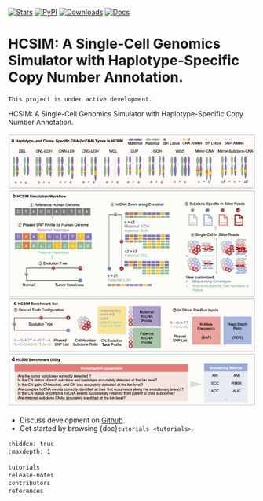 [![Stars](https://img.shields.io/github/stars/xikanfeng2/hcsim?logo=GitHub&color=yellow)](https://github.com/xikanfeng2/hcsim/stargazers)
[![PyPI](https://img.shields.io/pypi/v/hcsim?logo=PyPI)](https://pypi.org/project/hcsim/)
[![Downloads](https://static.pepy.tech/badge/hcsim)](https://pepy.tech/project/hcsim)
[![Docs](https://readthedocs.org/projects/hcsim/badge/)](https://hcsim.readthedocs.io)

# HCSIM: A Single-Cell Genomics Simulator with Haplotype-Specific Copy Number Annotation.

```{note}
This project is under active development.
```

HCSIM: A Single-Cell Genomics Simulator with Haplotype-Specific Copy Number Annotation.

![HCSIM Workflow](images/hcsim-workflow.jpg)

* Discuss development on [Github].
* Get started by browsing {doc}`tutorials <tutorials>`.

```{toctree}
:hidden: true
:maxdepth: 1

tutorials
release-notes
contributors
references
```

[Github]: https://github.com/xikanfeng2/HCSIM

